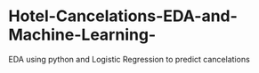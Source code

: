 # Hotel-Cancelations-EDA-and-Machine-Learning-
EDA using python and Logistic Regression to predict cancelations  

